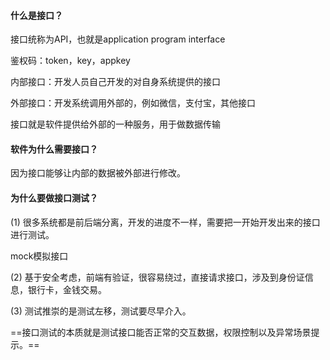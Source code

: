 #### 什么是接口？

接口统称为API，也就是application program interface

鉴权码：token，key，appkey

内部接口：开发人员自己开发的对自身系统提供的接口

外部接口：开发系统调用外部的，例如微信，支付宝，其他接口

接口就是软件提供给外部的一种服务，用于做数据传输

#### 软件为什么需要接口？

因为接口能够让内部的数据被外部进行修改。

#### 为什么要做接口测试？

(1) 很多系统都是前后端分离，开发的进度不一样，需要把一开始开发出来的接口进行测试。

mock模拟接口

(2) 基于安全考虑，前端有验证，很容易绕过，直接请求接口，涉及到身份证信息，银行卡，金钱交易。

(3) 测试推崇的是测试左移，测试要尽早介入。

==接口测试的本质就是测试接口能否正常的交互数据，权限控制以及异常场景提示。==
